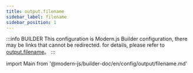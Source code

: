 ```yaml
---
title: output.filename
sidebar_label: filename
sidebar_position: 1
---
```


:::info BUILDER
This configuration is Modern.js Builder configuration, there may be links that cannot be redirected. for details, please refer to [output.filename](https://modernjs.dev/builder/zh/api/config-output.html#output-filename)。
:::

import Main from '@modern-js/builder-doc/en/config/output/filename.md'

<Main />
